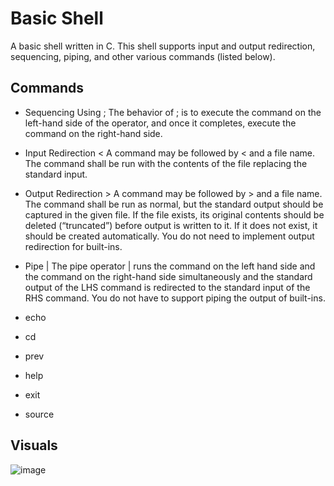 # Basic Shell

A basic shell written in C. This shell supports input and output redirection, sequencing, piping, and other various commands (listed below).

## Commands

- Sequencing Using ;
  The behavior of ; is to execute the command on the left-hand side of the operator, and once it completes, execute the command on the right-hand side.

- Input Redirection <
  A command may be followed by < and a file name. The command shall be run with the contents of the file replacing the standard input.

- Output Redirection >
  A command may be followed by > and a file name. The command shall be run as normal, but the standard output should be captured in the given file. If the file exists, its original contents should be deleted (“truncated”) before output is written to it. If it does not exist, it should be created automatically. You do not need to implement output redirection for built-ins.

- Pipe |
  The pipe operator | runs the command on the left hand side and the command on the right-hand side simultaneously and the standard output of the LHS command is redirected to the standard input of the RHS command. You do not have to support piping the output of built-ins.

- echo
- cd
- prev
- help
- exit
- source

## Visuals

![image](https://github.com/bderbs30/Basic-Shell/assets/124754518/44ea02cb-6a76-4032-bc02-7e1d9758248c)
